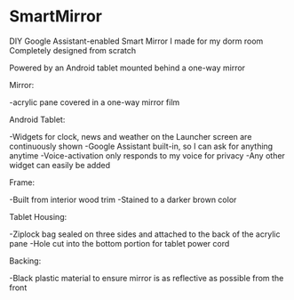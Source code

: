 # SmartMirror
DIY Google Assistant-enabled Smart Mirror I made for my dorm room
Completely designed from scratch

Powered by an Android tablet mounted behind a one-way mirror

Mirror:

-acrylic pane covered in a one-way mirror film

Android Tablet:

-Widgets for clock, news and weather on the Launcher screen are continuously shown
-Google Assistant built-in, so I can ask for anything anytime
-Voice-activation only responds to my voice for privacy
-Any other widget can easily be added

Frame:

-Built from interior wood trim
-Stained to a darker brown color

Tablet Housing:

-Ziplock bag sealed on three sides and attached to the back of the acrylic pane
-Hole cut into the bottom portion for tablet power cord

Backing:

-Black plastic material to ensure mirror is as reflective as possible from the front
